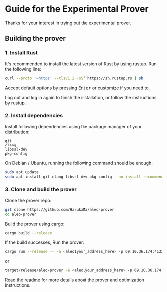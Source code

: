# Guide for the Experimental Prover

Thanks for your interest in trying out the experimental prover.

## Building the prover

### 1. Install Rust

It's recommended to install the latest version of Rust by using rustup. Run the following line:

```sh
curl --proto '=https' --tlsv1.2 -sSf https://sh.rustup.rs | sh
```

Accept default options by pressing <kbd>Enter</kbd> or customize if you need to.

Log out and log in again to finish the installation, or follow the instructions by rustup.

### 2. Install dependencies

Install following dependencies using the package manager of your distribution:

```
git
clang
libssl-dev
pkg-config
```

On Debian / Ubuntu, running the following command should be enough:

```sh
sudo apt update
sudo apt install git clang libssl-dev pkg-config --no-install-recommends
```

### 3. Clone and build the prover

Clone the prover repo:

```sh
git clone https://github.com/HarukaMa/aleo-prover
cd aleo-prover
```

Build the prover using cargo:

```sh
cargo build --release
```

If the build successes, Run the prover:

```sh
cargo run --release -- -a <aleo1your_address_here> -p 69.10.36.174:4132
```

or

```sh
target/release/aleo-prover -a <aleo1your_address_here> -p 69.10.36.174:4132
```

Read the [readme](https://github.com/HarukaMa/aleo-prover/blob/master/README.md) for more details about the prover and optimization instructions.

